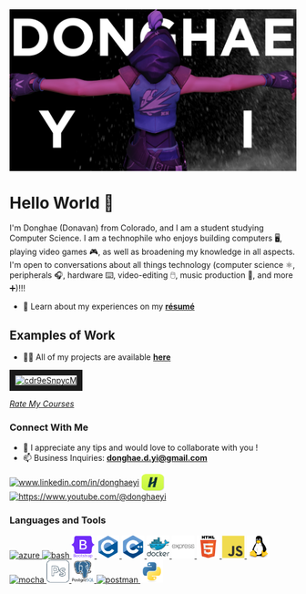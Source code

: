 <img align="center" src="banner.png"/>

# Hello World 👋
I'm Donghae (Donavan) from Colorado, and I am a student studying Computer Science. I am a technophile who enjoys building computers 🖥️, playing video games 🎮, as well as broadening my knowledge in all aspects. I'm open to conversations about all things technology (computer science ⚛️, peripherals 🎧, hardware ⌨️, video-editing 🖱️, music production 🎹, and more ➕)!!!

- 📄 Learn about my experiences on my **[résumé](résumé.pdf)**

## Examples of Work
- 👨‍💻 All of my projects are available **[here](https://github.com/donghaeyi?tab=repositories)**

<a href="http://www.youtube.com/watch?feature=player_embedded&v=cdr9eSnpycM" target="_blank"><img src="https://github.com/madisonpj/CSCI3308-Final-Project/assets/132002675/0082e827-dcbe-4411-8dfe-0988d24b7a73" alt="cdr9eSnpycM" width="280" height="140" border="10" /></a>

*[Rate My Courses](https://github.com/donghaeyi/Rate-My-Courses)*

<h3 align="left">Connect With Me</h3>

- 🤝 I appreciate any tips and would love to collaborate with you !
- 📫 Business Inquiries: **donghae.d.yi@gmail.com**

<p align="left">
<a href="https://linkedin.com/in/donghaeyi" target="blank"><img align="center" src="https://raw.githubusercontent.com/rahuldkjain/github-profile-readme-generator/master/src/images/icons/Social/linked-in-alt.svg" alt="www.linkedin.com/in/donghaeyi" height="30" width="40" /></a> <a href="https://boulder.joinhandshake.com/profiles/4816476" target="blank"><img align="center" src="handshake-logo.png" alt="https://boulder.joinhandshake.com/profiles/4816476" height="30" width="40" /></a>
<a href="https://www.youtube.com/@donghaeyi" target="blank"><img align="center" src="https://raw.githubusercontent.com/rahuldkjain/github-profile-readme-generator/master/src/images/icons/Social/youtube.svg" alt="https://www.youtube.com/@donghaeyi" height="30" width="40" /></a>
</p>

<h3 align="left">Languages and Tools</h3>
<p align="left"> <a href="https://azure.microsoft.com/en-in/" target="_blank" rel="noreferrer"> <img src="https://www.vectorlogo.zone/logos/microsoft_azure/microsoft_azure-icon.svg" alt="azure" width="40" height="40"/> </a> <a href="https://www.gnu.org/software/bash/" target="_blank" rel="noreferrer"> <img src="https://www.vectorlogo.zone/logos/gnu_bash/gnu_bash-icon.svg" alt="bash" width="40" height="40"/> </a> <a href="https://getbootstrap.com" target="_blank" rel="noreferrer"> <img src="https://raw.githubusercontent.com/devicons/devicon/master/icons/bootstrap/bootstrap-plain-wordmark.svg" alt="bootstrap" width="40" height="40"/> </a> <a href="https://www.cprogramming.com/" target="_blank" rel="noreferrer"> <img src="https://raw.githubusercontent.com/devicons/devicon/master/icons/c/c-original.svg" alt="c" width="40" height="40"/> </a> <a href="https://www.w3schools.com/cpp/" target="_blank" rel="noreferrer"> <img src="https://raw.githubusercontent.com/devicons/devicon/master/icons/cplusplus/cplusplus-original.svg" alt="cplusplus" width="40" height="40"/> </a> <a href="https://www.docker.com/" target="_blank" rel="noreferrer"> <img src="https://raw.githubusercontent.com/devicons/devicon/master/icons/docker/docker-original-wordmark.svg" alt="docker" width="40" height="40"/> </a> <a href="https://expressjs.com" target="_blank" rel="noreferrer"> <img src="https://raw.githubusercontent.com/devicons/devicon/master/icons/express/express-original-wordmark.svg" alt="express" width="40" height="40"/> </a> <a href="https://www.w3.org/html/" target="_blank" rel="noreferrer"> <img src="https://raw.githubusercontent.com/devicons/devicon/master/icons/html5/html5-original-wordmark.svg" alt="html5" width="40" height="40"/> </a> <a href="https://developer.mozilla.org/en-US/docs/Web/JavaScript" target="_blank" rel="noreferrer"> <img src="https://raw.githubusercontent.com/devicons/devicon/master/icons/javascript/javascript-original.svg" alt="javascript" width="40" height="40"/> </a> <a href="https://www.linux.org/" target="_blank" rel="noreferrer"> <img src="https://raw.githubusercontent.com/devicons/devicon/master/icons/linux/linux-original.svg" alt="linux" width="40" height="40"/> </a> <a href="https://mochajs.org" target="_blank" rel="noreferrer"> <img src="https://www.vectorlogo.zone/logos/mochajs/mochajs-icon.svg" alt="mocha" width="40" height="40"/> </a> <a href="https://www.photoshop.com/en" target="_blank" rel="noreferrer"> <img src="https://raw.githubusercontent.com/devicons/devicon/master/icons/photoshop/photoshop-line.svg" alt="photoshop" width="40" height="40"/> </a> <a href="https://www.postgresql.org" target="_blank" rel="noreferrer"> <img src="https://raw.githubusercontent.com/devicons/devicon/master/icons/postgresql/postgresql-original-wordmark.svg" alt="postgresql" width="40" height="40"/> </a> <a href="https://postman.com" target="_blank" rel="noreferrer"> <img src="https://www.vectorlogo.zone/logos/getpostman/getpostman-icon.svg" alt="postman" width="40" height="40"/> </a> <a href="https://www.python.org" target="_blank" rel="noreferrer"> <img src="https://raw.githubusercontent.com/devicons/devicon/master/icons/python/python-original.svg" alt="python" width="40" height="40"/> </a> </p>
